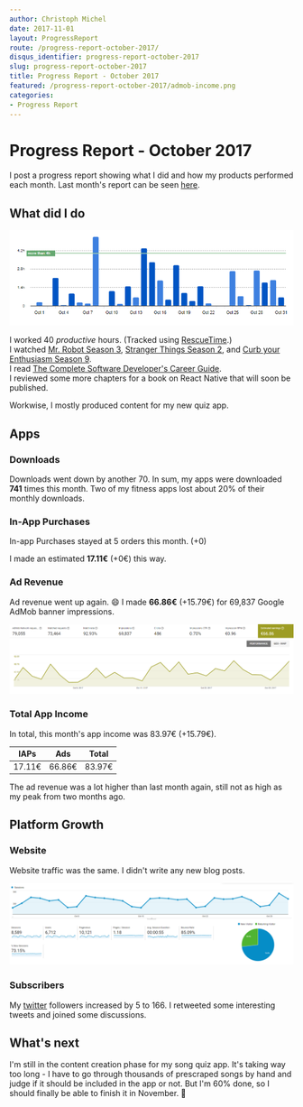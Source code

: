 ```yaml
---
author: Christoph Michel
date: 2017-11-01
layout: ProgressReport
route: /progress-report-october-2017/
disqus_identifier: progress-report-october-2017
slug: progress-report-october-2017
title: Progress Report - October 2017
featured: /progress-report-october-2017/admob-income.png
categories:
- Progress Report
---
```


# Progress Report - October 2017
I post a progress report showing what I did and how my products performed each month.
Last month's report can be seen [here](/progress-report-september-2017).  

## What did I do

[![Productive Hours in October 2017](./rescueTime.png)](./rescueTime.png)

I worked 40 _productive_ hours. (Tracked using [RescueTime](/redirects/rescuetime).)  
I watched [Mr. Robot Season 3](https://trakt.tv/shows/mr-robot/seasons/3), [Stranger Things Season 2](https://trakt.tv/shows/stranger-things/seasons/2), and [Curb your Enthusiasm Season 9](https://trakt.tv/shows/curb-your-enthusiasm/seasons/9).  
I read [The Complete Software Developer's Career Guide](https://www.amazon.com/Complete-Software-Developers-Career-Guide-ebook/dp/B073X6GNJ1).  
I reviewed some more chapters for a book on React Native that will soon be published.

Workwise, I mostly produced content for my new quiz app.

## Apps
### Downloads
Downloads went down by another 70. In sum, my apps were downloaded **741** times this month. Two of my fitness apps lost about 20% of their monthly downloads.

### In-App Purchases
In-app Purchases stayed at 5 orders this month. (+0)

I made an estimated **17.11€** (+0€) this way.

### Ad Revenue
Ad revenue went up again. 😄 I made **66.86€** (+15.79€) for 69,837 Google AdMob banner impressions.  

[![App Income AdMob](./admob-income.png)](./admob-income.png)

### Total App Income
In total, this month's app income was 83.97€ (+15.79€).

IAPs | Ads | Total
--- | --- | ---
17.11€ | 66.86€ | 83.97€

The ad revenue was a lot higher than last month again, still not as high as my peak from two months ago.

## Platform Growth
### Website
Website traffic was the same. I didn't write any new blog posts.

[![Website Traffic](./website-traffic.png)](./website-traffic.png)

### Subscribers
My [twitter](https://twitter.com/cmichelio) followers increased by 5 to 166. I retweeted some interesting tweets and joined some discussions.

## What's next
I'm still in the content creation phase for my song quiz app. It's taking way too long - I have to go through thousands of prescraped songs by hand and judge if it should be included in the app or not. But I'm 60% done, so I should finally be able to finish it in November. 🎉
